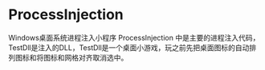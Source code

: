 # ProcessInjection
Windows桌面系统进程注入小程序
ProcessInjection 中是主要的进程注入代码，TestDll是注入的DLL，TestDll是一个桌面小游戏，玩之前先把桌面图标的自动排列图标和将图标和网格对齐取消选中。
